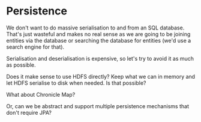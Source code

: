 # Persistence

We don't want to do massive serialisation to and from an SQL database. That's just wasteful and makes no real sense as
we are going to be joining entities via the database or searching the database for entities (we'd use a search engine
for that).

Serialisation and deserialisation is expensive, so let's try to avoid it as much as possible.

Does it make sense to use HDFS directly? Keep what we can in memory and let HDFS serialise to disk when needed. Is that possible?

What about Chronicle Map?

Or, can we be abstract and support multiple persistence mechanisms that don't require JPA? 